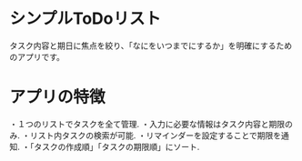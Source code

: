 # シンプルToDoリスト
タスク内容と期日に焦点を絞り、「なにをいつまでにするか」を明確にするためのアプリです。
# アプリの特徴
・１つのリストでタスクを全て管理. 
・入力に必要な情報はタスク内容と期限のみ. 
・リスト内タスクの検索が可能. 
・リマインダーを設定することで期限を通知. 
・「タスクの作成順」「タスクの期限順」にソート. 
